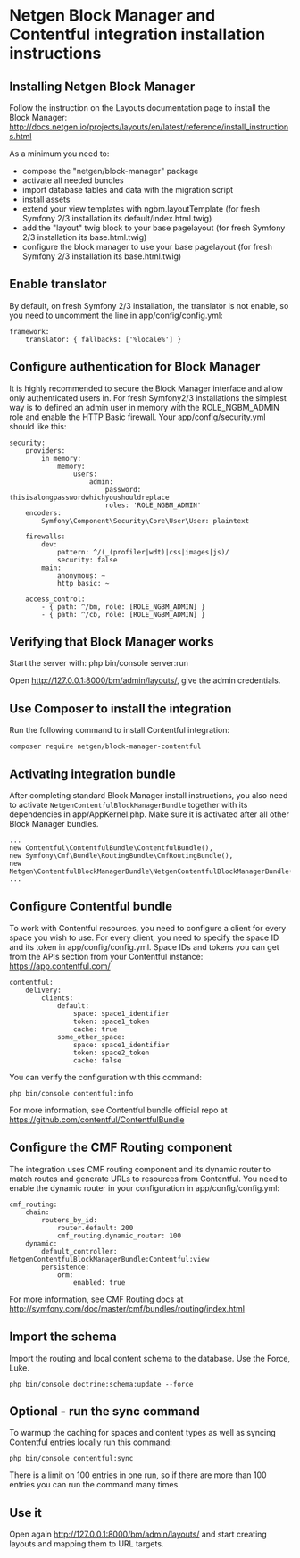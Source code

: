 Netgen Block Manager and Contentful integration installation instructions
=======================================================================

Installing Netgen Block Manager
-------------------------------

Follow the instruction on the Layouts documentation page to install the Block Manager:
http://docs.netgen.io/projects/layouts/en/latest/reference/install_instructions.html

As a minimum you need to:
- compose the "netgen/block-manager" package
- activate all needed bundles
- import database tables and data with the migration script
- install assets
- extend your view templates with ngbm.layoutTemplate (for fresh Symfony 2/3 installation its default/index.html.twig)
- add the "layout" twig block to your base pagelayout (for fresh Symfony 2/3 installation its base.html.twig)
- configure the block manager to use your base pagelayout (for fresh Symfony 2/3 installation its base.html.twig)

Enable translator
-----------------

By default, on fresh Symfony 2/3 installation, the translator is not enable, so you need to uncomment the line in app/config/config.yml:
```
framework:
    translator: { fallbacks: ['%locale%'] }
```


Configure authentication for Block Manager
------------------------------------------

It is highly recommended to secure the Block Manager interface and allow only
authenticated users in. For fresh Symfony2/3 installations the simplest way is to
defined an admin user in memory with the ROLE_NGBM_ADMIN role and enable the
HTTP Basic firewall. Your app/config/security.yml should like this:
```
security:
    providers:
        in_memory:
            memory:
                users:
                    admin:
                        password: thisisalongpasswordwhichyoushouldreplace
                        roles: 'ROLE_NGBM_ADMIN'
    encoders:
        Symfony\Component\Security\Core\User\User: plaintext

    firewalls:
        dev:
            pattern: ^/(_(profiler|wdt)|css|images|js)/
            security: false
        main:
            anonymous: ~
            http_basic: ~

    access_control:
        - { path: ^/bm, role: [ROLE_NGBM_ADMIN] }
        - { path: ^/cb, role: [ROLE_NGBM_ADMIN] }
```

Verifying that Block Manager works
----------------------------------

Start the server with:
php bin/console server:run

Open http://127.0.0.1:8000/bm/admin/layouts/, give the admin credentials.


Use Composer to install the integration
---------------------------------------

Run the following command to install Contentful integration:
```
composer require netgen/block-manager-contentful
```

Activating integration bundle
-----------------------------

After completing standard Block Manager install instructions, you also need to
activate `NetgenContentfulBlockManagerBundle` together with its dependencies in app/AppKernel.php.
Make sure it is activated after all other Block Manager bundles.
```
...
new Contentful\ContentfulBundle\ContentfulBundle(),
new Symfony\Cmf\Bundle\RoutingBundle\CmfRoutingBundle(),
new Netgen\ContentfulBlockManagerBundle\NetgenContentfulBlockManagerBundle(),
...
```

Configure Contentful bundle
---------------------------

To work with Contentful resources, you need to configure a client for
every space you wish to use. For every client, you need to specify the
space ID and its token in app/config/config.yml. Space IDs and tokens you can get from the APIs
section from your Contentful instance: https://app.contentful.com/
```
contentful:
    delivery:
        clients:
            default:
                space: space1_identifier
                token: space1_token
                cache: true
            some_other_space:
                space: space1_identifier
                token: space2_token
                cache: false
```

You can verify the configuration with this command:
```
php bin/console contentful:info
```

For more information, see Contentful bundle official repo at
https://github.com/contentful/ContentfulBundle

Configure the CMF Routing component
-----------------------------------

The integration uses CMF routing component and its dynamic router to match
routes and generate URLs to resources from Contentful. You need to enable
the dynamic router in your configuration in app/config/config.yml:
```
cmf_routing:
    chain:
        routers_by_id:
            router.default: 200
            cmf_routing.dynamic_router: 100
    dynamic:
        default_controller: NetgenContentfulBlockManagerBundle:Contentful:view
        persistence:
            orm:
                enabled: true
```

For more information, see CMF Routing docs at
http://symfony.com/doc/master/cmf/bundles/routing/index.html

Import the schema
-----------------

Import the routing and local content schema to the database. Use the Force, Luke.
```
php bin/console doctrine:schema:update --force
```

Optional - run the sync command
-------------------------------

To warmup the caching for spaces and content types as well as syncing Contentful entries locally run this command:
```
php bin/console contentful:sync
```
There is a limit on 100 entries in one run, so if there are more than 100 entries you can run the command many times.


Use it
------

Open again http://127.0.0.1:8000/bm/admin/layouts/ and start creating layouts and mapping them to URL targets.

